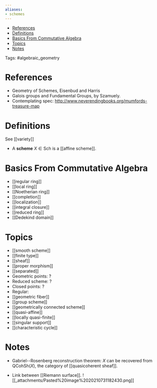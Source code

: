 ```yaml
---
aliases:
- schemes
---
```


-   [References](#references)
-   [Definitions](#definitions)
-   [Basics From Commutative Algebra](#basics-from-commutative-algebra)
-   [Topics](#topics)
-   [Notes](#notes)














Tags: \#algebraic_geometry

References
==========

-   Geometry of Schemes, Eisenbud and Harris
-   Galois groups and Fundamental Groups, by Szamuely.
-   Contemplating spec: <http://www.neverendingbooks.org/mumfords-treasure-map>

Definitions
===========

See \[\[variety\]\]

-   A **scheme** $X\in {\mathsf{Sch}}$ is a \[\[affine scheme\]\].

Basics From Commutative Algebra
===============================

-   \[\[regular ring\]\]
-   \[\[local ring\]\]
-   \[\[Noetherian ring\]\]
-   \[\[completion\]\]
-   \[\[localization\]\]
-   \[\[integral closure\]\]
-   \[\[reduced ring\]\]
-   \[\[Dedekind domain\]\]

Topics
======

-   \[\[smooth scheme\]\]
-   \[\[finite type\]\]
-   \[\[sheaf\]\]
-   \[\[proper morphism\]\]
-   \[\[separated\]\]
-   Geometric points: ?
-   Reduced scheme: ?
-   Closed points: ?
-   Regular:
-   \[\[geometric fiber\]\]
-   \[\[group scheme\]\]
-   \[\[geometrically connected scheme\]\]
-   \[\[quasi-affine\]\]
-   \[\[locally quasi-finite\]\]
-   \[\[singular support\]\]
-   \[\[characteristic cycle\]\]

Notes
=====

-   Gabriel--Rosenberg reconstruction theorem: $X$ can be recovered from ${\mathsf{QCoh}}{\mathsf{Sh}}(X)$, the category of \[\[quasicoherent sheaf\]\].

-   Link between \[\[Riemann surface\]\]. ![[_attachments/Pasted%20image%2020210731182430.png]]

